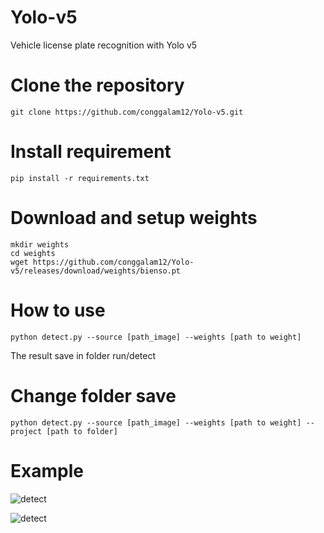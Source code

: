 # Yolo-v5
Vehicle license plate recognition with Yolo v5
# Clone the repository
```
git clone https://github.com/conggalam12/Yolo-v5.git
```
# Install requirement
```
pip install -r requirements.txt
```
# Download and setup weights
```
mkdir weights
cd weights
wget https://github.com/conggalam12/Yolo-v5/releases/download/weights/bienso.pt
```
# How to use
```
python detect.py --source [path_image] --weights [path to weight] 
```
The result save in folder run/detect 
# Change folder save
```
python detect.py --source [path_image] --weights [path to weight] --project [path to folder]
```
# Example 
![detect](https://github.com/conggalam12/Yolo-v5/blob/main/runs/detect/exp/5.jpg)

![detect](https://github.com/conggalam12/Yolo-v5/blob/main/runs/detect/exp2/22.jpg)
